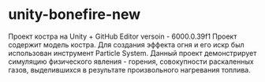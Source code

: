 # unity-bonefire-new
Проект костра на Unity + GitHub
Editor versoin - 6000.0.39f1
Проект содержит модель костра. Для создания эффекта огня и его искр был использован инструмент Particle System.
Данный проект демонстрирует симуляцию физического явления - горения, совокупности раскаленных газов, выделившихся в результате произвольного нагревания топлива.